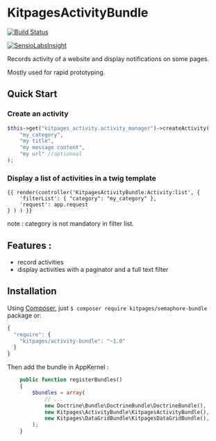 KitpagesActivityBundle
======================

[![Build Status](https://travis-ci.org/kitpages/KitpagesActivityBundle.svg?branch=master)](https://travis-ci.org/kitpages/KitpagesActivityBundle)

[![SensioLabsInsight](https://insight.sensiolabs.com/projects/d63cc087-a033-428a-bdf9-9870bfbf4dd7/small.png)](https://insight.sensiolabs.com/projects/d63cc087-a033-428a-bdf9-9870bfbf4dd7)

Records activity of a website and display notifications on some pages.

Mostly used for rapid prototyping.

## Quick Start

### Create an activity

```php
$this->get("kitpages_activity.activity_manager")->createActivity(
    "my_category",
    "my title",
    "my message content",
    "my url" //optionnal
);
```

### Display a list of activities in a twig template

```twig
{{ render(controller('KitpagesActivityBundle:Activity:list', {
    'filterList': { "category": "my_category" },
    'request': app.request
} ) ) }}
```

note : category is not mandatory in filter list.

## Features :

* record activities
* display activities with a paginator and a full text filter

## Installation

Using [Composer](http://getcomposer.org/), just `$ composer require kitpages/semaphore-bundle` package or:

```javascript
{
  "require": {
    "kitpages/activity-bundle": "~1.0"
  }
}
```

Then add the bundle in AppKernel :

```php
    public function registerBundles()
    {
        $bundles = array(
            // ...
            new Doctrine\Bundle\DoctrineBundle\DoctrineBundle(),
            new Kitpages\ActivityBundle\KitpagesActivityBundle(),
            new Kitpages\DataGridBundle\KitpagesDataGridBundle(),
        );
    }
```
